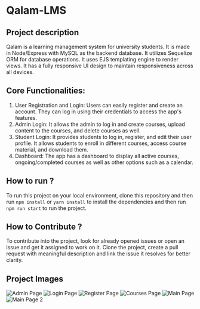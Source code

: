 # Qalam-LMS

## Project description
Qalam is a learning management system for university students. It is made in Node/Express with MySQL as the backend database. It utilizes Sequelize ORM for database operations. It uses EJS templating engine to render views. It has a fully responsive UI design to maintain responsiveness across all devices.


## Core Functionalities:
1. User Registration and Login: Users can easily register and create an account. They can log in using their credentials to access the app's features.
2. Admin Login: It allows the admin to log in and create courses, upload content to the courses, and delete courses as well.
3. Student Login: It provides students to log in, register, and edit their user profile. It allows students to enroll in different courses, access course material, and download them.
4. Dashboard: The app has a dashboard to display all active courses, ongoing/completed courses as well as other options such as a calendar.

## How to run ?
To run this project on your local environment, clone this repository and then run `npm install` or `yarn install` to install the dependencies and then run `npm run start` to run the project.

## How to Contribute ?
To contribute into the project, look for already opened issues or open an issue and get it assigned to work on it. Clone the project, create a pull request with meaningful description and link the issue it resolves for better clarity.

## Project Images
![Admin Page](https://github.com/u01qureshi/Qalam-LMS/assets/111426368/4fdfdeb6-a765-471a-8e76-f4e4723300cc)
![Login Page](https://github.com/u01qureshi/Qalam-LMS/assets/111426368/f0a594b0-ff0b-4afc-8763-d25b3ad656fb)
![Register Page](https://github.com/u01qureshi/Qalam-LMS/assets/111426368/250e0763-7a41-4e18-a8a1-482d510f48c9)
![Courses Page](https://github.com/u01qureshi/Qalam-LMS/assets/111426368/b19cf849-1536-4dc5-a52b-a3744fcd7626)
![Main Page](https://github.com/u01qureshi/Qalam-LMS/assets/111426368/2bcfdd1d-f4ed-45b5-a23f-c209e6e19b5a)
![Main Page 2](https://github.com/u01qureshi/Qalam-LMS/assets/111426368/84027419-de14-48b8-b497-c91bd98a719b)
